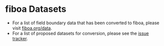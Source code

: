 # fiboa Datasets

- For a list of field boundary data that has been converted to fiboa, please visit [fiboa.org/data](https://fiboa.org/data).
- For a list of proposed datasets for conversion, please see the [issue tracker](https://github.com/fiboa/data/issues).
